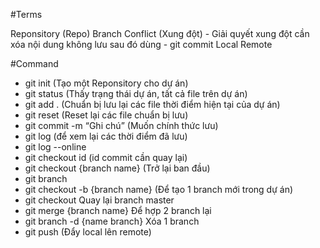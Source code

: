 #Terms

Reponsitory (Repo)
Branch
Conflict (Xung đột)
    - Giải quyết xung đột cần xóa nội dung không lưu sau đó dùng 
    - git commit
Local
Remote

#Command

- git init (Tạo một Reponsitory cho dự án)
- git status (Thấy trạng thái dự án, tất cả file trên dự án)
- git add . (Chuẩn bị lưu lại các file thời điểm hiện tại của dự án)
- git reset (Reset lại các file chuẩn bị lưu)
- git commit -m “Ghi chú” (Muốn chính thức lưu)
- git log (để xem lại các thời điểm đã lưu)
- git log --online
- git checkout id (id commit cần quay lại)
- git checkout {branch name} (Trở lại ban đầu)
- git branch
- git checkout -b {branch name} (Để tạo 1 branch mới trong dự án)
- git checkout  Quay lại branch master
- git merge {branch name} Để hợp 2 branch lại
- git branch -d {name branch} Xóa 1 branch
- git push (Đẩy local lên remote) 



